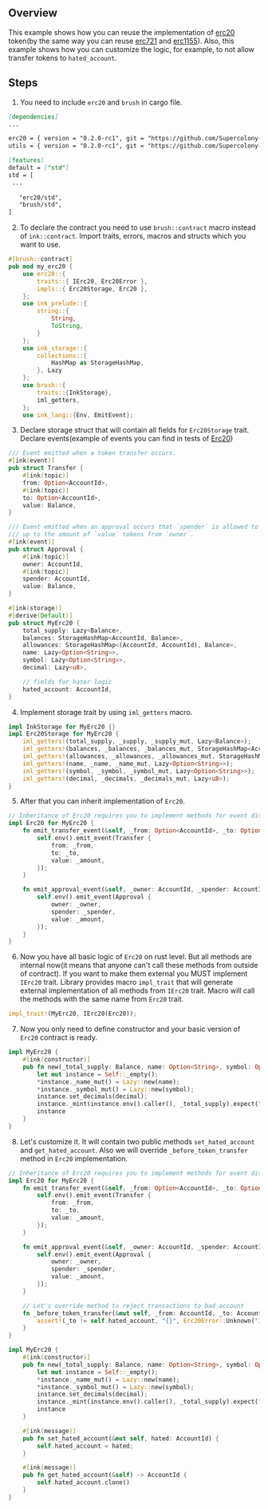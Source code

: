 ## Overview
This example shows how you can reuse the implementation of
[erc20](contracts/token/erc20) token(by the same way you can reuse
[erc721](contracts/token/erc721) and [erc1155](contracts/token/erc1155)).
Also, this example shows how you can customize the logic, for example, to not allow transfer tokens to `hated_account`.

## Steps
1. You need to include `erc20` and `brush` in cargo file.
```markdown
[dependencies]
...

erc20 = { version = "0.2.0-rc1", git = "https://github.com/Supercolony-net/openbrush-contracts", default-features = false, features = ["ink-as-dependency"] }
utils = { version = "0.2.0-rc1", git = "https://github.com/Supercolony-net/openbrush-contracts", default-features = false }

[features]
default = ["std"]
std = [
 ...
   
   "erc20/std",
   "brush/std",
]
```
2. To declare the contract you need to use `brush::contract` macro instead of `ink::contract`.
Import traits, errors, macros and structs which you want to use.
```rust
#[brush::contract]
pub mod my_erc20 {
    use erc20::{
        traits::{ IErc20, Erc20Error },
        impls::{ Erc20Storage, Erc20 },
    };
    use ink_prelude::{
        string::{
            String,
            ToString,
        }
    };
    use ink_storage::{
        collections::{
            HashMap as StorageHashMap,
        }, Lazy
    };
    use brush::{
        traits::{InkStorage},
        iml_getters,
    };
    use ink_lang::{Env, EmitEvent};
```
3. Declare storage struct that will contain all fields for 
`Erc20Storage` trait.
Declare events(example of events you can find in tests of [Erc20](contracts/token/erc20/impls.rs))

```rust
/// Event emitted when a token transfer occurs.
#[ink(event)]
pub struct Transfer {
    #[ink(topic)]
    from: Option<AccountId>,
    #[ink(topic)]
    to: Option<AccountId>,
    value: Balance,
}

/// Event emitted when an approval occurs that `spender` is allowed to withdraw
/// up to the amount of `value` tokens from `owner`.
#[ink(event)]
pub struct Approval {
    #[ink(topic)]
    owner: AccountId,
    #[ink(topic)]
    spender: AccountId,
    value: Balance,
}

#[ink(storage)]
#[derive(Default)]
pub struct MyErc20 {
    total_supply: Lazy<Balance>,
    balances: StorageHashMap<AccountId, Balance>,
    allowances: StorageHashMap<(AccountId, AccountId), Balance>,
    name: Lazy<Option<String>>,
    symbol: Lazy<Option<String>>,
    decimal: Lazy<u8>,

    // fields for hater logic
    hated_account: AccountId,
}
```
4. Implement storage trait by using `iml_getters` macro.
```rust
impl InkStorage for MyErc20 {}
impl Erc20Storage for MyErc20 {
    iml_getters!(total_supply, _supply, _supply_mut, Lazy<Balance>);
    iml_getters!(balances, _balances, _balances_mut, StorageHashMap<AccountId, Balance>);
    iml_getters!(allowances, _allowances, _allowances_mut, StorageHashMap<(AccountId, AccountId), Balance>);
    iml_getters!(name, _name, _name_mut, Lazy<Option<String>>);
    iml_getters!(symbol, _symbol, _symbol_mut, Lazy<Option<String>>);
    iml_getters!(decimal, _decimals, _decimals_mut, Lazy<u8>);
}
```
5. After that you can inherit implementation of `Erc20`.
```rust
// Inheritance of Erc20 requires you to implement methods for event dispatching
impl Erc20 for MyErc20 {
    fn emit_transfer_event(&self, _from: Option<AccountId>, _to: Option<AccountId>, _amount: Balance) {
        self.env().emit_event(Transfer {
            from: _from,
            to: _to,
            value: _amount,
        });
    }

    fn emit_approval_event(&self, _owner: AccountId, _spender: AccountId, _amount: Balance) {
        self.env().emit_event(Approval {
            owner: _owner,
            spender: _spender,
            value: _amount,
        });
    }
}
```
6. Now you have all basic logic of `Erc20` on rust level.
   But all methods are internal now(it means that anyone can't call these methods from outside of contract).
   If you want to make them external you MUST implement `IErc20` trait.
   Library provides macro `impl_trait` that will generate external implementation of all methods from `IErc20` trait.
   Macro will call the methods with the same name from `Erc20` trait.
```rust
impl_trait!(MyErc20, IErc20(Erc20));
```
7. Now you only need to define constructor and your basic version of `Erc20` contract is ready.
```rust
impl MyErc20 {
    #[ink(constructor)]
    pub fn new(_total_supply: Balance, name: Option<String>, symbol: Option<String>, decimal: u8) -> Self {
        let mut instance = Self::_empty();
        *instance._name_mut() = Lazy::new(name);
        *instance._symbol_mut() = Lazy::new(symbol);
        instance.set_decimals(decimal);
        instance._mint(instance.env().caller(), _total_supply).expect("Can't mint tokens");
        instance
    }
}
```
8. Let's customize it. It will contain two public methods `set_hated_account` and `get_hated_account`.
Also we will override `_before_token_transfer` method in `Erc20` implementation.
```rust
// Inheritance of Erc20 requires you to implement methods for event dispatching
impl Erc20 for MyErc20 {
    fn emit_transfer_event(&self, _from: Option<AccountId>, _to: Option<AccountId>, _amount: Balance) {
        self.env().emit_event(Transfer {
            from: _from,
            to: _to,
            value: _amount,
        });
    }

    fn emit_approval_event(&self, _owner: AccountId, _spender: AccountId, _amount: Balance) {
        self.env().emit_event(Approval {
            owner: _owner,
            spender: _spender,
            value: _amount,
        });
    }

    // Let's override method to reject transactions to bad account
    fn _before_token_transfer(&mut self, _from: AccountId, _to: AccountId, _amount: Balance) {
        assert!(_to != self.hated_account, "{}", Erc20Error::Unknown("I hate this account!".to_string()).as_ref());
    }
}

impl MyErc20 {
    #[ink(constructor)]
    pub fn new(_total_supply: Balance, name: Option<String>, symbol: Option<String>, decimal: u8) -> Self {
        let mut instance = Self::_empty();
        *instance._name_mut() = Lazy::new(name);
        *instance._symbol_mut() = Lazy::new(symbol);
        instance.set_decimals(decimal);
        instance._mint(instance.env().caller(), _total_supply).expect("Can't mint tokens");
        instance
    }

    #[ink(message)]
    pub fn set_hated_account(&mut self, hated: AccountId) {
        self.hated_account = hated;
    }

    #[ink(message)]
    pub fn get_hated_account(&self) -> AccountId {
        self.hated_account.clone()
    }
}
```
